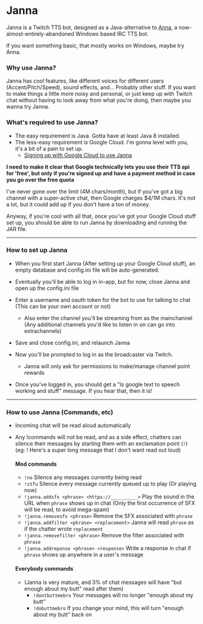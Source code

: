 # Janna
Janna is a Twitch TTS bot, designed as a Java-alternative to [Anna](https://www.project610.com/anna/), a now-almost-entirely-abandoned Windows based IRC TTS bot.

If you want something basic, that mostly works on Windows, maybe try Anna.

### Why use Janna?
Janna has cool features, like different voices for different users (Accent/Pitch/Speed), sound effects, and... Probably other stuff. If you want to make things a little more noisy and personal, or just keep up with Twitch chat without having to look away from what you're doing, then maybe you wanna try Janna.

### What's required to use Janna?
* The easy requirement is Java. Gotta have at least Java 8 installed.
* The less-easy requirement is Google Cloud. I'm gonna level with you, it's a bit of a pain to set up. 
  * [Signing up with Google Cloud to use Janna](https://docs.google.com/document/d/1t01Yv0U0TXHnbCyJB92wqj_TOxs0_RK9sVQK8V8sguQ)

**I need to make it clear that Google technically lets you use their TTS api for 'free', but only if you're signed up and have a payment method in case you go over the free quota**

I've never gone over the limit (4M chars/month), but if you've got a big channel with a super-active chat, then Google charges $4/1M chars. It's not a lot, but it could add up if you don't have a ton of money. 

Anyway, if you're cool with all that, once you've got your Google Cloud stuff set up, you should be able to run Janna by downloading and running the JAR file.

___

### How to set up Janna

* When you first start Janna (After setting up your Google Cloud stuff), an empty database and config.ini file will be auto-generated.

* Eventually you'll be able to log in in-app, but for now, close Janna and open up the config.ini file

* Enter a username and oauth token for the bot to use for talking to chat (This can be your own account or not)
  * Also enter the channel you'll be streaming from as the mainchannel (Any additional channels you'd like to listen in on can go into extrachannels)

* Save and close config.ini, and relaunch Janna

* Now you'll be prompted to log in as the broadcaster via Twitch. 
  * Janna will only ask for permissions to make/manage channel point rewards

* Once you've logged in, you should get a "Is google text to speech working and stuff" message. If you hear that, then it is!

___

### How to use Janna (Commands, etc)

* Incoming chat will be read aloud automatically

* Any !commands will not be read, and as a side effect, chatters can silence their messages by starting them with an exclamation point (`!`)
   (eg: ! Here's a super long message that I don't want read out loud)

  #### Mod commands
  * `!no` Silence any messages currently being read
  * `!stfu` Silence every message currently queued up to play (Or playing now)
  * `!janna.addsfx <phrase> <https://__________>` Play the sound in the URL when `phrase` shows up in chat
     (Only the first occurrence of SFX will be read, to avoid mega-spam)
  * `!janna.removesfx <phrase>` Remove the SFX associated with `phrase`
  * `!janna.addfilter <phrase> <replacement>` Janna will read `phrase` as if the chatter wrote `replacement`
  * `!janna.removefilter <phrase>` Remove the filter associated with `phrase`
  * `!janna.addreponse <phrase> <response>` Write a response in chat if `phrase` shows up anywhere in a user's message

  #### Everybody commands
  * (Janna is very mature, and 3% of chat messages will have "but enough about my butt" read after them)
    * `!dontbuttmebro` Your messages will no longer "enough about my butt"
    * `!dobuttmebro` If you change your mind, this will turn "enough about my butt" back on
